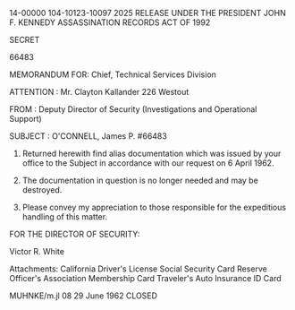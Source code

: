 14-00000
104-10123-10097
2025 RELEASE UNDER THE PRESIDENT JOHN F. KENNEDY ASSASSINATION RECORDS ACT OF 1992

SECRET

66483

MEMORANDUM FOR: Chief, Technical Services Division

ATTENTION : Mr. Clayton Kallander
226 Westout

FROM : Deputy Director of Security (Investigations and
Operational Support)

SUBJECT : O'CONNELL, James P.
#66483

1. Returned herewith find alias documentation which was issued
   by your office to the Subject in accordance with our request on 6
   April 1962.

2. The documentation in question is no longer needed and may be
   destroyed.

3. Please convey my appreciation to those responsible for the
   expeditious handling of this matter.

FOR THE DIRECTOR OF SECURITY:

Victor R. White

Attachments:
California Driver's License
Social Security Card
Reserve Officer's Association Membership Card
Traveler's Auto Insurance ID Card

MUHNKE/m.jl 08
29 June 1962
CLOSED
